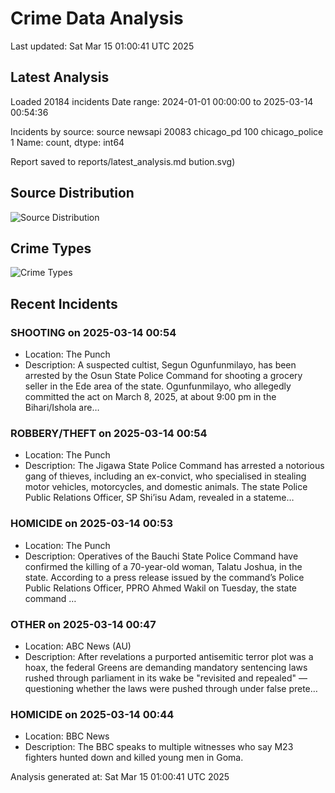 # Crime Data Analysis
Last updated: Sat Mar 15 01:00:41 UTC 2025

## Latest Analysis

Loaded 20184 incidents
Date range: 2024-01-01 00:00:00 to 2025-03-14 00:54:36

Incidents by source:
source
newsapi           20083
chicago_pd          100
chicago_police        1
Name: count, dtype: int64

Report saved to reports/latest_analysis.md
bution.svg)

## Source Distribution
![Source Distribution](images/source_distribution.svg)

## Crime Types
![Crime Types](images/crime_types.svg)

## Recent Incidents

### SHOOTING on 2025-03-14 00:54
- Location: The Punch
- Description: A suspected cultist, Segun Ogunfunmilayo, has been arrested by the Osun State Police Command for shooting a grocery seller in the Ede area of the state. Ogunfunmilayo, who allegedly committed the act on March 8, 2025, at about 9:00 pm in the Bihari/Ishola are…


### ROBBERY/THEFT on 2025-03-14 00:54
- Location: The Punch
- Description: The Jigawa State Police Command has arrested a notorious gang of thieves, including an ex-convict, who specialised in stealing motor vehicles, motorcycles, and domestic animals. The state Police Public Relations Officer, SP Shi’isu Adam, revealed in a stateme…


### HOMICIDE on 2025-03-14 00:53
- Location: The Punch
- Description: Operatives of the Bauchi State Police Command have confirmed the killing of a 70-year-old woman, Talatu Joshua, in the state. According to a press release issued by the command’s Police Public Relations Officer, PPRO Ahmed Wakil on Tuesday, the state command …


### OTHER on 2025-03-14 00:47
- Location: ABC News (AU)
- Description: After revelations a purported antisemitic terror plot was a hoax, the federal Greens are demanding mandatory sentencing laws rushed through parliament in its wake be "revisited and repealed" — questioning whether the laws were pushed through under false prete…


### HOMICIDE on 2025-03-14 00:44
- Location: BBC News
- Description: The BBC speaks to multiple witnesses who say M23 fighters hunted down and killed young men in Goma.

Analysis generated at: Sat Mar 15 01:00:41 UTC 2025
